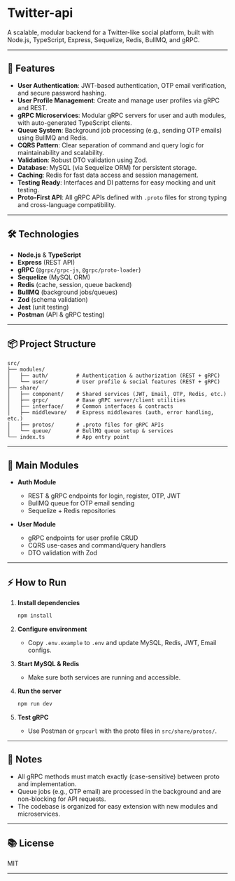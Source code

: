 # Twitter-api

A scalable, modular backend for a Twitter-like social platform, built with Node.js, TypeScript, Express, Sequelize, Redis, BullMQ, and gRPC.

---

## 🚀 Features

- **User Authentication**: JWT-based authentication, OTP email verification, and secure password hashing.
- **User Profile Management**: Create and manage user profiles via gRPC and REST.
- **gRPC Microservices**: Modular gRPC servers for user and auth modules, with auto-generated TypeScript clients.
- **Queue System**: Background job processing (e.g., sending OTP emails) using BullMQ and Redis.
- **CQRS Pattern**: Clear separation of command and query logic for maintainability and scalability.
- **Validation**: Robust DTO validation using Zod.
- **Database**: MySQL (via Sequelize ORM) for persistent storage.
- **Caching**: Redis for fast data access and session management.
- **Testing Ready**: Interfaces and DI patterns for easy mocking and unit testing.
- **Proto-First API**: All gRPC APIs defined with `.proto` files for strong typing and cross-language compatibility.

---

## 🛠️ Technologies

- **Node.js** & **TypeScript**
- **Express** (REST API)
- **gRPC** (`@grpc/grpc-js`, `@grpc/proto-loader`)
- **Sequelize** (MySQL ORM)
- **Redis** (cache, session, queue backend)
- **BullMQ** (background jobs/queues)
- **Zod** (schema validation)
- **Jest** (unit testing)
- **Postman** (API & gRPC testing)

---

## 📦 Project Structure

```
src/
├── modules/
│   ├── auth/         # Authentication & authorization (REST + gRPC)
│   └── user/         # User profile & social features (REST + gRPC)
├── share/
│   ├── component/    # Shared services (JWT, Email, OTP, Redis, etc.)
│   ├── grpc/         # Base gRPC server/client utilities
│   ├── interface/    # Common interfaces & contracts
│   ├── middleware/   # Express middlewares (auth, error handling, etc.)
│   ├── protos/       # .proto files for gRPC APIs
│   └── queue/        # BullMQ queue setup & services
└── index.ts          # App entry point
```

---

## 🧩 Main Modules

- **Auth Module**

  - REST & gRPC endpoints for login, register, OTP, JWT
  - BullMQ queue for OTP email sending
  - Sequelize + Redis repositories

- **User Module**
  - gRPC endpoints for user profile CRUD
  - CQRS use-cases and command/query handlers
  - DTO validation with Zod

---

## ⚡ How to Run

1. **Install dependencies**

   ```bash
   npm install
   ```

2. **Configure environment**

   - Copy `.env.example` to `.env` and update MySQL, Redis, JWT, Email configs.

3. **Start MySQL & Redis**

   - Make sure both services are running and accessible.

4. **Run the server**

   ```bash
   npm run dev
   ```

5. **Test gRPC**
   - Use Postman or `grpcurl` with the proto files in `src/share/protos/`.

---

## 📝 Notes

- All gRPC methods must match exactly (case-sensitive) between proto and implementation.
- Queue jobs (e.g., OTP email) are processed in the background and are non-blocking for API requests.
- The codebase is organized for easy extension with new modules and microservices.

---

## 📚 License

MIT

---
